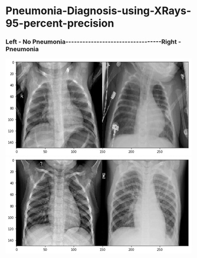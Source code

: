 # Pneumonia-Diagnosis-using-XRays-95-percent-precision
### Left - No Pneumonia----------------------------------Right - Pneumonia
![lungs1](lungs1.png) ![lungs2](lungs2.png) 
